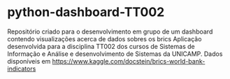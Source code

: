 # python-dashboard-TT002
Repositório criado para o desenvolvimento em grupo de um dashboard contendo visualizações acerca de dados sobres os brics
Aplicação desenvolvida para a disciplina TT002 dos cursos de Sistemas de Informação e Análise e desenvolvimento de Sistemas da UNICAMP. 
Dados disponíveis em https://www.kaggle.com/docstein/brics-world-bank-indicators
